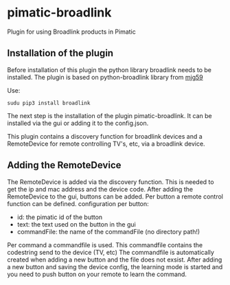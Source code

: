 # pimatic-broadlink
Plugin for using Broadlink products in Pimatic

Installation of the plugin
----

Before installation of this plugin the python library broadlink needs to be installed.
The plugin is based on python-broadlink library from [mjg59](https://github.com/mjg59/python-broadlink)

Use:
```
sudu pip3 install broadlink
```
The next step is the installation of the plugin pimatic-broadlink. It can be installed via the gui or adding it to the config.json.

This plugin contains a discovery function for broadlink devices and a RemoteDevice for remote controlling TV's, etc, via a broadlink device.  

Adding the RemoteDevice
----
The RemoteDevice is added via the discovery function. This is needed to get the ip and mac address and the device code.
After adding the RemoteDevice to the gui, buttons can be added.
Per button a remote control function can be defined.
configuration per button:
- id: the pimatic id of the button
- text: the text used on the button in the gui
- commandFile: the name of the commandFile (no directory path!)

Per command a commandfile is used. This commandfile contains the codestring send to the device (TV, etc)
The commandfile is automatically created when adding a new button and the file does not exsist.
After adding a new button and saving the device config, the learning mode is started and you need to push button on your remote to learn the command.
